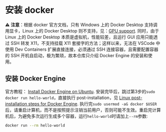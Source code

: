 # 安装 docker
⚠️ **注意**：根据 docker 官方文档，只有 Windows 上的 Docker Desktop 支持调用显卡，Linux 上的 Docker Desktop 则不支持，见：[GPU support](https://docs.docker.com/desktop/features/gpu). 同时，由于 Linux 上的 Docker Desktop 本质是虚拟机，性能较差，且运行 GUI 应用只能透过 SSH 转发 X11，不支持挂载 X11 套接字的方法；这样以来，无法在 VSCode 中使用 Dev Containers 扩展直接连接，必须通过 SSH 连接容器，且需要配置容器的 SSH 开机自启动，极为繁琐，故本仓库只介绍 Docker Engine 的安装和使用。
## 安装 Docker Engine
官方教程： [Install Docker Engine on Ubuntu](https://docs.docker.com/engine/install/ubuntu/#install-using-the-repository). 安装完毕后，跳过第3步的`sudo docker run hello-world`，直接执行 post-installation，见 [Linux post-installation steps for Docker Engine](https://docs.docker.com/engine/install/linux-postinstall). 执行完`sudo usermod -aG docker $USER`后，请重启计算机，而不是按照提示注销当前用户，否则可能不生效。重启完计算机后，为避免多次运行生成多个容器，运行`hello-world`时请加上`--rm`参数:
```bash
docker run --rm hello-world
```
